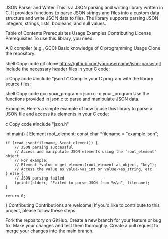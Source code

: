 JSON Parser and Writer
This is a JSON parsing and writing library written in C. It provides functions to parse JSON strings and files into a custom data structure and write JSON data to files. The library supports parsing JSON integers, strings, lists, booleans, and null values.

Table of Contents
Prerequisites
Usage
Examples
Contributing
License
Prerequisites
To use this library, you need:

A C compiler (e.g., GCC)
Basic knowledge of C programming
Usage
Clone the repository:

shell
Copy code
git clone https://github.com/yourusername/json-parser.git
Include the necessary header files in your C code:

c
Copy code
#include "json.h"
Compile your C program with the library source files:

shell
Copy code
gcc your_program.c json.c -o your_program
Use the functions provided in json.c to parse and manipulate JSON data.

Examples
Here's a simple example of how to use this library to parse a JSON file and access its elements in your C code:

c
Copy code
#include "json.h"

int main() {
    Element root_element;
    const char *filename = "example.json";

    if (read_json(filename, &root_element)) {
        // JSON parsing successful
        // Access and manipulate JSON elements using the 'root_element' object
        // For example:
        // Element *value = get_element(root_element.as_object, "key");
        // Access the value as value->as_int or value->as_string, etc.
    } else {
        // JSON parsing failed
        fprintf(stderr, "Failed to parse JSON from %s\n", filename);
    }

    return 0;
}
Contributing
Contributions are welcome! If you'd like to contribute to this project, please follow these steps:

Fork the repository on GitHub.
Create a new branch for your feature or bug fix.
Make your changes and test them thoroughly.
Create a pull request to merge your changes into the main branch.
